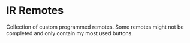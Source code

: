# IR Remotes

Collection of custom programmed remotes. Some remotes might not be completed and only contain my most used buttons.
